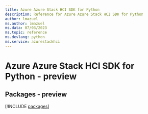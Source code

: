 ```yaml
---
title: Azure Azure Stack HCI SDK for Python
description: Reference for Azure Azure Stack HCI SDK for Python
author: lmazuel
ms.author: lmazuel
ms.data: 07/03/2023
ms.topic: reference
ms.devlang: python
ms.service: azurestackhci
---
```

# Azure Azure Stack HCI SDK for Python - preview
## Packages - preview
[!INCLUDE [packages](azure-stack-hci-index.md)]